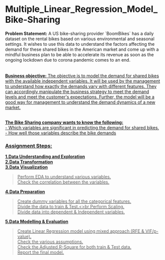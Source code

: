 # Multiple_Linear_Regression_Model_Bike-Sharing

<div class="alert alert-block alert-danger">
<b>Problem Statement:</b> A US bike-sharing provider `BoomBikes` has a daily dataset on the rental bikes based on various environmental and seasonal settings. It wishes to use this data to understand the factors affecting the demand for these shared bikes in the American market and come up with a mindful business plan to be able to accelerate its revenue as soon as the ongoing lockdown due to corona pandemic comes to an end.<br>
</div>
<br>
<br>

<div class="alert alert-block alert-warning">
<b><u>Business objective:</b> The objective is to model the demand for shared bikes with the available independent variables. It will be used by the management to understand how exactly the demands vary with different features. They can accordingly manipulate the business strategy to meet the demand levels and meet the customer's expectations. Further, the model will be a good way for management to understand the demand dynamics of a new market.<br> 
<br>    
    
<b>The Bike Sharing company wants to know the following:</b><br>
    - Which variables are significant in predicting the demand for shared bikes.<br>
    - How well those variables describe the bike demands    
</div>



**<h3><u>Assignment Steps:</u></h3>**

**1.Data Understanding and Exploration**<br>
**2.Data Transformation**   
**3.Data Visualization**<br>
>Perform EDA to understand various variables.<br>
>Check the correlation between the variables.   

**4.Data Preparation**<br>
>Create dummy variables for all the categorical features.<br>
>Divide the data to train & Test.<>br
>Perform Scaling.<br>
>Divide data into dependent & Independent variables.
    
**5.Data Modelling & Evaluation**<br>
>Create Linear Regression model using mixed approach (RFE & VIF/p-value).<br>
>Check the various assumptions.<br>
>Check the Adjusted R-Square for both train & Test data.<br>
>Report the final model.
